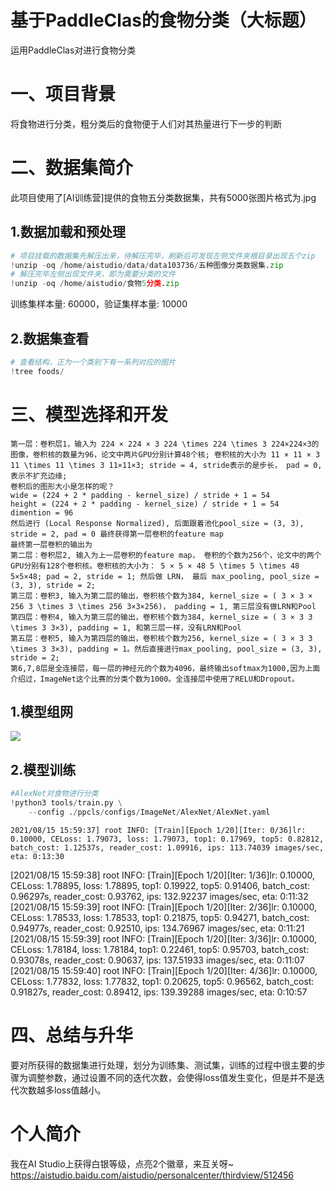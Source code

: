 # 基于PaddleClas的食物分类（大标题）

运用PaddleClas对进行食物分类

# 一、项目背景
将食物进行分类，粗分类后的食物便于人们对其热量进行下一步的判断

# 二、数据集简介

此项目使用了[AI训练营]提供的食物五分类数据集，共有5000张图片格式为.jpg

## 1.数据加载和预处理

```python
# 项目挂载的数据集先解压出来，待解压完毕，刷新后可发现左侧文件夹根目录出现五个zip
!unzip -oq /home/aistudio/data/data103736/五种图像分类数据集.zip
# 解压完毕左侧出现文件夹，即为需要分类的文件
!unzip -oq /home/aistudio/食物5分类.zip

```

训练集样本量: 60000，验证集样本量: 10000


## 2.数据集查看


```python
# 查看结构，正为一个类别下有一系列对应的图片
!tree foods/

```


# 三、模型选择和开发

    第一层：卷积层1，输入为 224 × 224 × 3 224 \times 224 \times 3 224×224×3的图像，卷积核的数量为96，论文中两片GPU分别计算48个核; 卷积核的大小为 11 × 11 × 3 11 \times 11 \times 3 11×11×3; stride = 4, stride表示的是步长， pad = 0, 表示不扩充边缘;
    卷积后的图形大小是怎样的呢？
    wide = (224 + 2 * padding - kernel_size) / stride + 1 = 54
    height = (224 + 2 * padding - kernel_size) / stride + 1 = 54
    dimention = 96
    然后进行 (Local Response Normalized), 后面跟着池化pool_size = (3, 3), stride = 2, pad = 0 最终获得第一层卷积的feature map
    最终第一层卷积的输出为
    第二层：卷积层2, 输入为上一层卷积的feature map， 卷积的个数为256个，论文中的两个GPU分别有128个卷积核。卷积核的大小为： 5 × 5 × 48 5 \times 5 \times 48 5×5×48; pad = 2, stride = 1; 然后做 LRN， 最后 max_pooling, pool_size = (3, 3), stride = 2;
    第三层：卷积3, 输入为第二层的输出，卷积核个数为384, kernel_size = ( 3 × 3 × 256 3 \times 3 \times 256 3×3×256)， padding = 1, 第三层没有做LRN和Pool
    第四层：卷积4, 输入为第三层的输出，卷积核个数为384, kernel_size = ( 3 × 3 3 \times 3 3×3), padding = 1, 和第三层一样，没有LRN和Pool
    第五层：卷积5, 输入为第四层的输出，卷积核个数为256, kernel_size = ( 3 × 3 3 \times 3 3×3), padding = 1。然后直接进行max_pooling, pool_size = (3, 3), stride = 2;
    第6,7,8层是全连接层，每一层的神经元的个数为4096，最终输出softmax为1000,因为上面介绍过，ImageNet这个比赛的分类个数为1000。全连接层中使用了RELU和Dropout。



## 1.模型组网

![](https://ai-studio-static-online.cdn.bcebos.com/51bb295ad9b74f10af17a088eba39414290784b639854919976c868b61d17958)


## 2.模型训练


```python
#AlexNet对食物进行分类
!python3 tools/train.py \
    --config ./ppcls/configs/ImageNet/AlexNet/AlexNet.yaml
```

    2021/08/15 15:59:37] root INFO: [Train][Epoch 1/20][Iter: 0/36]lr: 0.10000, CELoss: 1.79073, loss: 1.79073, top1: 0.17969, top5: 0.82812, batch_cost: 1.12537s, reader_cost: 1.09916, ips: 113.74039 images/sec, eta: 0:13:30
[2021/08/15 15:59:38] root INFO: [Train][Epoch 1/20][Iter: 1/36]lr: 0.10000, CELoss: 1.78895, loss: 1.78895, top1: 0.19922, top5: 0.91406, batch_cost: 0.96297s, reader_cost: 0.93762, ips: 132.92237 images/sec, eta: 0:11:32
[2021/08/15 15:59:39] root INFO: [Train][Epoch 1/20][Iter: 2/36]lr: 0.10000, CELoss: 1.78533, loss: 1.78533, top1: 0.21875, top5: 0.94271, batch_cost: 0.94977s, reader_cost: 0.92510, ips: 134.76967 images/sec, eta: 0:11:21
[2021/08/15 15:59:39] root INFO: [Train][Epoch 1/20][Iter: 3/36]lr: 0.10000, CELoss: 1.78184, loss: 1.78184, top1: 0.22461, top5: 0.95703, batch_cost: 0.93078s, reader_cost: 0.90637, ips: 137.51933 images/sec, eta: 0:11:07
[2021/08/15 15:59:40] root INFO: [Train][Epoch 1/20][Iter: 4/36]lr: 0.10000, CELoss: 1.77832, loss: 1.77832, top1: 0.20625, top5: 0.96562, batch_cost: 0.91827s, reader_cost: 0.89412, ips: 139.39288 images/sec, eta: 0:10:57


# 四、总结与升华

要对所获得的数据集进行处理，划分为训练集、测试集，训练的过程中很主要的步骤为调整参数，通过设置不同的迭代次数，会使得loss值发生变化，但是并不是迭代次数越多loss值越小。


# 个人简介

我在AI Studio上获得白银等级，点亮2个徽章，来互关呀~ https://aistudio.baidu.com/aistudio/personalcenter/thirdview/512456
